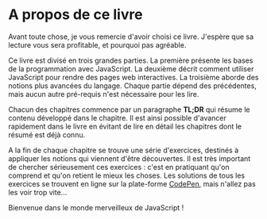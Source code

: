 # A propos de ce livre

Avant toute chose, je vous remercie d'avoir choisi ce livre. J'espère que sa lecture vous sera profitable, et pourquoi pas agréable.

Ce livre est divisé en trois grandes parties. La première présente les bases de la programmation avec JavaScript. La deuxième décrit comment utiliser JavaScript pour rendre des pages web interactives. La troisième aborde des notions plus avancées du langage. Chaque partie dépend des précédentes, mais aucun autre pré-requis n'est nécessaire pour les lire.

Chacun des chapitres commence par un paragraphe **TL;DR** qui résume le contenu développé dans le chapitre. Il est ainsi possible d'avancer rapidement dans le livre en évitant de lire en détail les chapitres dont le résumé est déjà connu.

A la fin de chaque chapitre se trouve une série d'exercices, destinés à appliquer les notions qui viennent d'être découvertes. Il est très important de chercher sérieusement ces exercices : c'est en pratiquant qu'on comprend et qu'on retient le mieux les choses. Les solutions de tous les exercices se trouvent en ligne sur la plate-forme [CodePen](http://codepen.io/collection/AxZOBo/), mais n'allez pas les voir trop vite...

Bienvenue dans le monde merveilleux de JavaScript !